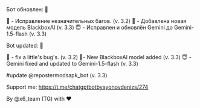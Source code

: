 Бот обновлен: 👀

💜 - Исправление незначительных багов. (v. 3.2)
👋 - Добавлена новая модель BlackboxAI (v. 3.3)
😇 - Исправлен и обновлён Gemini до Gemini-1.5-flash (v. 3.3)

Bot updated: 👀

💜 - fix a little's bug's. (v. 3.2)
👋- New BlackboxAI model added (v. 3.3)
😇 - Gemini fixed and updated to Gemini-1.5-flash (v. 3.3)

#update
@repostermodsapk_bot (v. 3.3)

Support me: https://t.me/chatgptbotbyayonovdenizs/274

By @x6_team (TG) with ❤️
